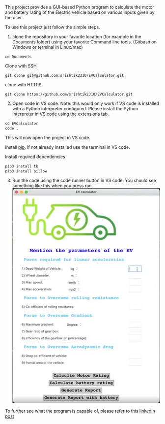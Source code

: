 This project provides a GUI-based Python program to calculate the motor and battery rating of the Electric vehicle based on various inputs given by the user.

To use this project just follow the simple steps.

1. clone the repository in your favorite location (for example in the Documents folder) using your favorite Command line tools. (Gitbash on Windows or terminal in Linux/mac)

```
cd Documents
```

Clone with SSH
```
git clone git@github.com:srishtik2310/EVCalculator.git
```

clone with HTTPS
```
git clone https://github.com/srishtik2310/EVCalculator.git
```

2. Open code in VS code.
Note: this would only work if VS code is installed with a Python interpreter configured.
Please install the Python interpreter in VS code using the extensions tab.
```
cd EVCalculator
code .
```
This will now open the project in VS code.

Install [pip](https://pip.pypa.io/en/stable/installation/). If not already installed use the terminal in VS code.

Install required dependencies 
```
pip3 install tk
pip3 install pillow
```

3. Run the code using the code runner button in VS code.
You should see something like this when you press run. 
![plot](./Assets/view.png)

To further see what the program is capable of, please refer to this [linkedin post](https://www.linkedin.com/posts/srishtik-bhandarkar_tkinter-python-exceptionhanndling-activity-6813105652647493632-D0DJ?utm_source=share&utm_medium=member_desktop)
